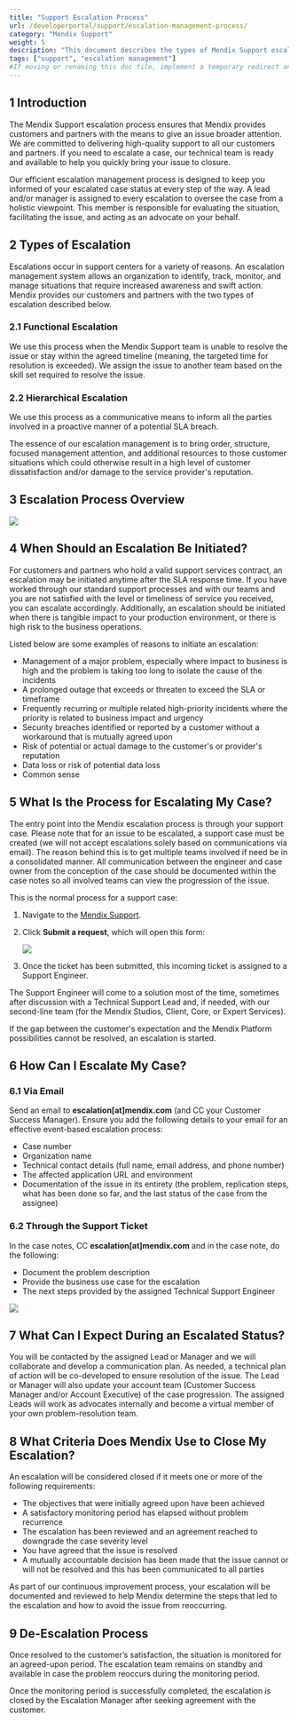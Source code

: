 ```yaml
---
title: "Support Escalation Process"
url: /developerportal/support/escalation-management-process/
category: "Mendix Support"
weight: 5
description: "This document describes the types of Mendix Support escalation and how the escalation process works."
tags: ["support", "escalation management"]
#If moving or renaming this doc file, implement a temporary redirect and let the respective team know they should update the URL in the product. See Mapping to Products for more details.
---
```


## 1 Introduction

The Mendix Support escalation process ensures that Mendix provides customers and partners with the means to give an issue broader attention. We are committed to delivering high-quality support to all our customers and partners. If you need to escalate a case, our technical team is ready and available to help you quickly bring your issue to closure.

Our efficient escalation management process is designed to keep you informed of your escalated case status at every step of the way. A lead and/or manager is assigned to every escalation to oversee the case from a holistic viewpoint. This member is responsible for evaluating the situation, facilitating the issue, and acting as an advocate on your behalf.

## 2 Types of Escalation

Escalations occur in support centers for a variety of reasons. An escalation management system allows an organization to identify, track, monitor, and manage situations that require increased awareness and swift action. Mendix provides our customers and partners with the two types of escalation described below.

### 2.1 Functional Escalation

We use this process when the Mendix Support team is unable to resolve the issue or stay within the agreed timeline (meaning, the targeted time for resolution is exceeded). We assign the issue to another team based on the skill set required to resolve the issue.

### 2.2 Hierarchical Escalation

We use this process as a communicative means to inform all the parties involved in a proactive manner of a potential SLA breach.

The essence of our escalation management is to bring order, structure, focused management attention, and additional resources to those customer situations which could otherwise result in a high level of customer dissatisfaction and/or damage to the service provider's reputation.

## 3 Escalation Process Overview

![](/attachments/developerportal/support/escalation-management-process/escalation_process_overview.png)

## 4 When Should an Escalation Be Initiated?

For customers and partners who hold a valid support services contract, an escalation may be initiated anytime after the SLA response time. If you have worked through our standard support processes and with our teams and you are not satisfied with the level or timeliness of service you received, you can escalate accordingly. Additionally, an escalation should be initiated when there is tangible impact to your production environment, or there is high risk to the business operations.

Listed below are some examples of reasons to initiate an escalation:

* Management of a major problem, especially where impact to business is high and the problem is taking too long to isolate the cause of the incidents
* A prolonged outage that exceeds or threaten to exceed the SLA or timeframe
* Frequently recurring or multiple related high-priority incidents where the priority is related to business impact and urgency
* Security breaches identified or reported by a customer without a workaround that is mutually agreed upon
* Risk of potential or actual damage to the customer's or provider's reputation
* Data loss or risk of potential data loss
* Common sense

## 5 What Is the Process for Escalating My Case?

The entry point into the Mendix escalation process is through your support case. Please note that for an issue to be escalated, a support case must be created (we will not accept escalations solely based on communications via email). The reason behind this is to get multiple teams involved if need be in a consolidated manner. All communication between the engineer and case owner from the conception of the case should be documented within the case notes so all involved teams can view the progression of the issue.

This is the normal process for a support case:

1. Navigate to the [Mendix Support](https://support.mendix.com/hc/en-us).
2.  Click **Submit a request**, which will open this form:

	![](/attachments/developerportal/support/escalation-management-process/zendesk.png)

3. Once the ticket has been submitted, this incoming ticket is assigned to a Support Engineer.

The Support Engineer will come to a solution most of the time, sometimes after discussion with a Technical Support Lead and, if needed, with our second-line team (for the Mendix Studios, Client, Core, or Expert Services).

If the gap between the customer's expectation and the Mendix Platform possibilities cannot be resolved, an escalation is started.

## 6 How Can I Escalate My Case?

### 6.1 Via Email

Send an email to **escalation[at]mendix.com** (and CC your Customer Success Manager). Ensure you add the following details to your email for an effective event-based escalation process:

* Case number
* Organization name
* Technical contact details (full name, email address, and phone number)
* The affected application URL and environment
* Documentation of the issue in its entirety (the problem, replication steps, what has been done so far, and the last status of the case from the assignee)

### 6.2 Through the Support Ticket

In the case notes, CC **escalation[at]mendix.com** and in the case note, do the following:

* Document the problem description
* Provide the business use case for the escalation
* The next steps provided by the assigned Technical Support Engineer

![](/attachments/developerportal/support/escalation-management-process/escalation.png)

## 7 What Can I Expect During an Escalated Status?

You will be contacted by the assigned Lead or Manager and we will collaborate and develop a communication plan. As needed, a technical plan of action will be co-developed to ensure resolution of the issue. The Lead or Manager will also update your account team (Customer Success Manager and/or Account Executive) of the case progression. The assigned Leads will work as advocates internally and become a virtual member of your own problem-resolution team.

## 8 What Criteria Does Mendix Use to Close My Escalation?

An escalation will be considered closed if it meets one or more of the following requirements:

* The objectives that were initially agreed upon have been achieved
* A satisfactory monitoring period has elapsed without problem recurrence
* The escalation has been reviewed and an agreement reached to downgrade the case severity level
* You have agreed that the issue is resolved
* A mutually accountable decision has been made that the issue cannot or will not be resolved and this has been communicated to all parties

As part of our continuous improvement process, your escalation will be documented and reviewed to help Mendix determine the steps that led to the escalation and how to avoid the issue from reoccurring.

## 9 De-Escalation Process

Once resolved to the customer’s satisfaction, the situation is monitored for an agreed-upon period. The escalation team remains on standby and available in case the problem reoccurs during the monitoring period.

Once the monitoring period is successfully completed, the escalation is closed by the Escalation Manager after seeking agreement with the customer.
